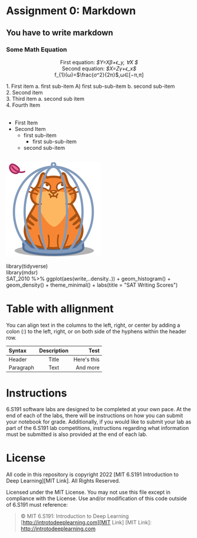 # Assignment 0: Markdown
## You have to write markdown
### Some Math Equation
<p align="center">
  First equation: <em>$Y=Xβ+ϵ_y, ∀X $</em><br>
  Second equation: <em>$X=Zγ+ϵ_x$ </em><br>
  f_{1}(ω)=$\frac{σ^2}{2π}$,ω∈[−π,π]<br>
</p>
1. First item a. first sub-item A) first sub-sub-item b. second sub-item <br>
2. Second item <br>
3. Third item a. second sub item <br>
4. Fourth Item <br><br>

- First Item <br>
- Second Item <br>
  - first sub-item <br>
     - first sub-sub-item <br>
  - second sub-item <br><br>

![Cute Cat](cat.png)

library(tidyverse) <br>
library(mdsr) <br>
SAT_2010 %>% ggplot(aes(write,..density..)) + geom_histogram() + <br>
geom_density() + theme_minimal() + labs(title = "SAT Writing Scores") <br>

# Table with allignment
You can align text in the columns to the left, right, or center by adding a colon (:) to the left,
right, or on both side of the hyphens within the header row.

| Syntax   | Description | Test       |
|:--------  |:-----------:|-------:|
|Header    |    Title    | Here's this|
|Paragraph |    Text     | And more   |

# Instructions
6.S191 software labs are designed to be completed at your own pace. At the end of each
of the labs, there will be instructions on how you can submit your notebook for grade.
Additionally, if you would like to submit your lab as part of the 6.S191 lab competitions,
instructions regarding what information must be submitted is also provided at the end of
each lab. <br>

# License
All code in this repository is copyright 2022 [MIT 6.S191 Introduction to Deep Learning][MIT Link]. All
Rights Reserved.


Licensed under the MIT License. You may not use this file except in compliance with the
License. Use and/or modification of this code outside of 6.S191 must reference:

> © MIT 6.S191: Introduction to Deep Learning <br>
> [http://introtodeeplearning.com][MIT Link]
[MIT Link]: http://introtodeeplearning.com
